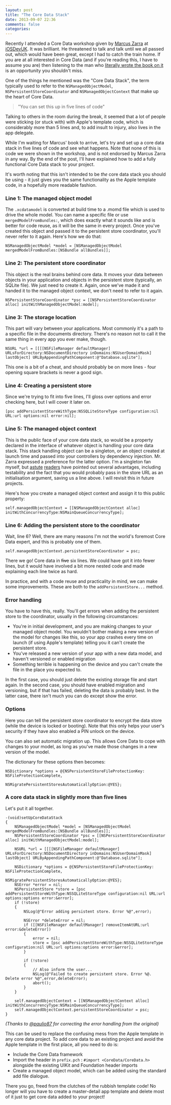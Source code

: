 ```yaml
---
layout: post
title: "The Core Data Stack"
date: 2013-09-07 22:36
comments: false
categories: 
---
```

Recently I attended a Core Data workshop given by [Marcus Zarra](https://twitter.com/mzarra) at [iOSDevUK](http://www.iosdevuk.com). It was brilliant. He threatened to talk and talk until we all passed out, which would have been great, except I had to catch the train home. If you are at all interested in Core Data (and if you're reading this, I have to assume you are) then listening to the man who [literally wrote the book on it](http://pragprog.com/book/mzcd2/core-data) is an opportunity you shouldn't miss. 

One of the things he mentioned was the "Core Data Stack", the term typically used to refer to the `NSManagedObjectModel`, `NSPersistentStoreCoordinator` and `NSManagedObjectContext` that make up the heart of Core Data.

> "You can set this up in five lines of code"

Talking to others in the room during the break, it seemed that  a lot of people were sticking (or stuck with) with Apple's template code, which is considerably more than 5 lines and, to add insult to injury, also lives in the app delegate. 

While I'm waiting for Marcus' book to arrive, let's try and set up a core data stack in five lines of code and see what happens. Note that none of this is code we were shown in the workshop, and is not endorsed by Marcus Zarra in any way. By the end of the post, I'll have explained how to add a fully functional Core Data stack to your project.

<!--more-->

It's worth noting that this isn't intended to be _the_ core data stack you should be using - it just gives you the same functionality as the Apple template code, in a hopefully more readable fashion. 

### Line 1: The managed object model

The `.xcdatamodel` is converted at build time to a .momd file which is used to drive the whole model. You can name a specific file or use `mergedModelFromBundles:`, which does exactly what it sounds like and is better for code reuse, as it will be the same in every project. Once you've created this object and passed it to the persistent store coordinator, you'll never refer to it again. Here's how we do that:

```objc
NSManagedObjectModel *model = [NSManagedObjectModel mergedModelFromBundles:[NSBundle allBundles]];
```

### Line 2: The persistent store coordinator

This object is the real brains behind core data. It moves your data between objects in your application and objects in the persistent store (typically, an SQLite file). We just need to create it. Again, once we've made it and handed it to the managed object context, we don't need to refer to it again. 

```objc
NSPersistentStoreCoordinator *psc = [[NSPersistentStoreCoordinator alloc] initWithManagedObjectModel:model];
```

### Line 3: The storage location

This part will vary between your applications. Most commonly it's a path to a specific file in the documents directory. There's no reason not to call it the same thing in every app you ever make, though. 

```objc
NSURL *url = [[[[NSFileManager defaultManager] URLsForDirectory:NSDocumentDirectory inDomains:NSUserDomainMask] lastObject] URLByAppendingPathComponent:@"Database.sqlite"];
```

This one is a bit of a cheat, and should probably be on more lines - four opening square brackets is never a good sign. 

### Line 4: Creating a persistent store

Since we're trying to fit into five lines, I'll gloss over options and error checking here, but I will cover it later on. 

```objc
[psc addPersistentStoreWithType:NSSQLiteStoreType configuration:nil URL:url options:nil error:nil];
```

### Line 5: The managed object context

This is the public face of your core data stack, so would be a property declared in the interface of whatever object is handling your core data stack. This stack handling object can be a singleton, or an object created at launch time and passed into your controllers by dependency injection. Mr. Zarra expressed a preference for the latter option. I'm a singleton fan myself, but [astute](https://twitter.com/abizern) [readers](https://twitter.com/frosty) have pointed out several advantages, including testability and the fact that you would probably pass in the store URL as an initialisation argument, saving us a line above. I will revisit this in future projects. 

Here's how you create a managed object context and assign it to this public property:

```objc
self.managedObjectContext = [[NSManagedObjectContext alloc] initWithConcurrencyType:NSMainQueueConcurrencyType];
```

### Line 6: Adding the persistent store to the coordinator
Wait, line 6? Well, there are many reasons I'm not the world's foremost Core Data expert, and this is probably one of them.

```objc
self.managedObjectContext.persistentStoreCoordinator = psc;
```

There we go! Core data in <strike>five</strike> six lines. We could have got it into fewer lines, but it would have involved a bit more nested code and made explaining each line twice as hard. 

In practice, and with a code reuse and practicality in mind, we can make some improvements. These are both to the `addPersistentStore...` method. 

### Error handling

You have to have this, really. You'll get errors when adding the persistent store to the coordinator, usually in the following circumstances:

* You're in initial development, and you are making changes to your managed object model. You wouldn't bother making a new version of the model for changes like this, so your app crashes every time on launch (if using Apple's template) telling you it can't create the persistent store.
* You've released a new version of your app with a new data model, and haven't versioned or enabled migration
* Something terrible is happening on the device and you can't create the file in the place you expected to.

In the first case, you should just delete the existing storage file and start again. In the second case, you should have enabled migration and versioning, but if that has failed, deleting the data is probably best. 
In the latter case, there isn't much you can do except show the error.  

### Options

Here you can tell the persistent store coordinator to encrypt the data store (while the device is locked or booting). Note that this only helps your user's security if they have also enabled a PIN unlock on the device. 

You can also set automatic migration up. This allows Core Data to cope with changes to your model, as long as you've made those changes in a new version of the model. 

The dictionary for these options then becomes:

```objc
NSDictionary *options = @{NSPersistentStoreFileProtectionKey: NSFileProtectionComplete,
                              NSMigratePersistentStoresAutomaticallyOption:@YES};
```

### A core data stack in slightly more than five lines

Let's put it all together.

```objc
-(void)setUpCoreDataStack
{
    NSManagedObjectModel *model = [NSManagedObjectModel mergedModelFromBundles:[NSBundle allBundles]];
    NSPersistentStoreCoordinator *psc = [[NSPersistentStoreCoordinator alloc] initWithManagedObjectModel:model];
    
    NSURL *url = [[[[NSFileManager defaultManager] URLsForDirectory:NSDocumentDirectory inDomains:NSUserDomainMask] lastObject] URLByAppendingPathComponent:@"Database.sqlite"];
    
    NSDictionary *options = @{NSPersistentStoreFileProtectionKey: NSFileProtectionComplete,
                              NSMigratePersistentStoresAutomaticallyOption:@YES};
    NSError *error = nil;
    NSPersistentStore *store = [psc addPersistentStoreWithType:NSSQLiteStoreType configuration:nil URL:url options:options error:&error];
    if (!store)
    {
        NSLog(@"Error adding persistent store. Error %@",error);

        NSError *deleteError = nil;
        if ([[NSFileManager defaultManager] removeItemAtURL:url error:&deleteError])
        {
            error = nil;
            store = [psc addPersistentStoreWithType:NSSQLiteStoreType configuration:nil URL:url options:options error:&error];
        }
        
        if (!store)
        {
            // Also inform the user...
            NSLog(@"Failed to create persistent store. Error %@. Delete error %@",error,deleteError);
            abort();
        }
    }
    
    self.managedObjectContext = [[NSManagedObjectContext alloc] initWithConcurrencyType:NSMainQueueConcurrencyType];
    self.managedObjectContext.persistentStoreCoordinator = psc;
}
```

_(Thanks to [@paulio87](https://twitter.com/paulio87) for correcting the error handling from the original)_

This can be used to replace the confusing mess from the Apple template in any core data project. To add core data to an existing project and avoid the Apple template in the first place, all you need to do is:

* Include the Core Data framework
* Import the header in `prefix.pch` : `#import <CoreData/CoreData.h>` alongside the existing UIKit and Foundation header imports
* Create a managed object model, which can be added using the standard add file dialogue. 

There you go, freed from the clutches of the rubbish template code! No longer will you have to create a master-detail app template and delete most of it just to get core data added to your project!


